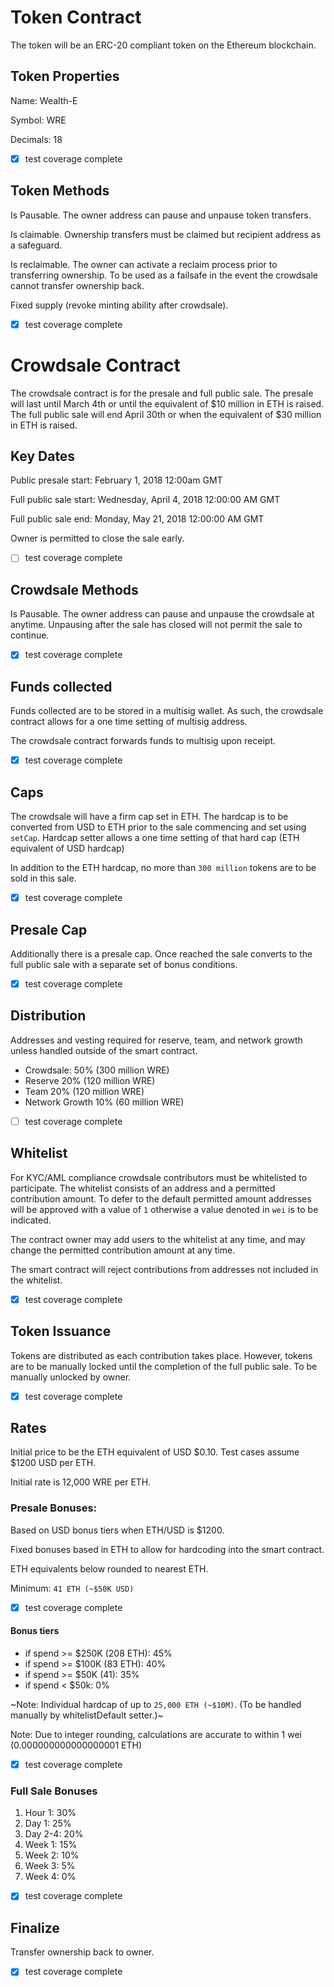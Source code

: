 # Token Contract

The token will be an ERC-20 compliant token on the Ethereum blockchain.

## Token Properties

Name: Wealth-E

Symbol: WRE

Decimals: 18

- [x] test coverage complete


## Token Methods

Is Pausable. The owner address can pause and unpause token transfers.

Is claimable. Ownership transfers must be claimed but recipient address as a safeguard.

Is reclaimable. The owner can activate a reclaim process prior to transferring ownership. To be used as a failsafe in the event the crowdsale cannot transfer ownership back.

Fixed supply (revoke minting ability after crowdsale).

- [x] test coverage complete


# Crowdsale Contract

The crowdsale contract is for the presale and full public sale.
The presale will last until March 4th or until the equivalent of $10 million in ETH is raised.
The full public sale will end April 30th or when the equivalent of $30 million in ETH is raised.


## Key Dates

Public presale start:  February 1, 2018 12:00am GMT

Full public sale start: Wednesday, April 4, 2018 12:00:00 AM GMT

Full public sale end: Monday, May 21, 2018 12:00:00 AM GMT

Owner is permitted to close the sale early.

- [ ] test coverage complete


## Crowdsale Methods

Is Pausable. The owner address can pause and unpause the crowdsale at anytime. Unpausing after the sale has closed will not permit the sale to continue.

- [x] test coverage complete


## Funds collected

Funds collected are to be stored in a multisig wallet. As such, the crowdsale contract allows for a one time setting of multisig address.

The crowdsale contract forwards funds to multisig upon receipt.

- [x] test coverage complete


## Caps

The crowdsale will have a firm cap set in ETH. The hardcap is to be converted from USD to ETH prior to the sale commencing and set using `setCap`. Hardcap setter allows a one time setting of that hard cap (ETH equivalent of USD hardcap)

In addition to the ETH hardcap, no more than `300 million` tokens are to be sold in this sale.

- [x] test coverage complete


## Presale Cap

Additionally there is a presale cap. Once reached the sale converts to the full public sale with a separate set of bonus conditions.

- [x] test coverage complete


## Distribution

Addresses and vesting required for reserve, team, and network growth unless handled outside of the smart contract.

  - Crowdsale: 50% (300 million WRE)
  - Reserve 20% (120 million WRE)
  - Team 20% (120 million WRE)
  - Network Growth 10% (60 million WRE)

- [ ] test coverage complete


## Whitelist

For KYC/AML compliance crowdsale contributors must be whitelisted to participate. The whitelist consists of an address and a permitted contribution amount. To defer to the default permitted amount addresses will be approved with a value of `1` otherwise a value denoted in `wei` is to be indicated.

The contract owner may add users to the whitelist at any time, and may change the permitted contribution amount at any time.

The smart contract will reject contributions from addresses not included in the whitelist.

- [x] test coverage complete


## Token Issuance

Tokens are distributed as each contribution takes place. However, tokens are to be manually locked until the completion of the full public sale. To be manually unlocked by owner.

- [x] test coverage complete


## Rates

Initial price to be the ETH equivalent of USD $0.10. Test cases assume $1200 USD per ETH.

Initial rate is 12,000 WRE per ETH.


### Presale Bonuses:

Based on USD bonus tiers when ETH/USD is $1200.

Fixed bonuses based in ETH to allow for hardcoding into the smart contract.

ETH equivalents below rounded to nearest ETH.

Minimum: `41 ETH (~$50K USD)`

- [x] test coverage complete


#### Bonus tiers

  - if spend >= $250K (208 ETH): 45%
  - if spend >= $100K (83 ETH): 40%
  - if spend >= $50K (41): 35%
  - if spend < $50k: 0%


~Note: Individual hardcap of up to `25,000 ETH (~$10M)`. (To be handled manually by whitelistDefault setter.)~

Note: Due to integer rounding, calculations are accurate to within 1 wei (0.000000000000000001 ETH)

- [x] test coverage complete


### Full Sale Bonuses

1. Hour 1: 30%
2. Day 1: 25%
3. Day 2-4: 20%
4. Week 1: 15%
5. Week 2: 10%
6. Week 3: 5%
7. Week 4: 0%


- [x] test coverage complete

## Finalize

Transfer ownership back to owner.

- [x] test coverage complete
